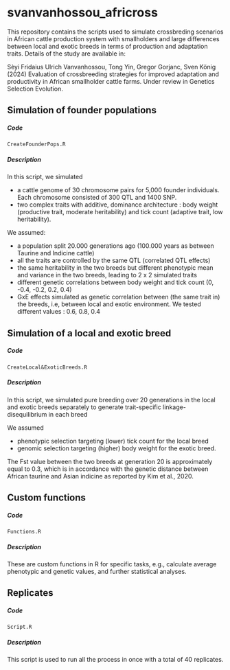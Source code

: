 # svanvanhossou_africross

This repository contains the scripts used to simulate crossbreding scenarios in
African cattle production system with smallholders and large differences between
local and exotic breeds in terms of production and adaptation traits. Details of
the study are available in:

  Sèyi Fridaius Ulrich Vanvanhossou, Tong Yin, Gregor Gorjanc, Sven König (2024)
  Evaluation of crossbreeding strategies for improved adaptation and productivity
  in African smallholder cattle farms.
  Under review in Genetics Selection Evolution.

## Simulation of founder populations
  
##### Code
    CreateFounderPops.R

##### Description 
In this script, we simulated 
- a cattle genome of 30 chromosome pairs for 5,000 founder individuals. Each chromosome consisted of 300 QTL and 1400 SNP.
- two complex traits with additive, dominance architecture : body weight (productive trait, moderate heritability) and tick count (adaptive trait, low heritability).

We assumed: 
- a population split 20.000 generations ago (100.000 years as between Taurine and Indicine cattle)
- all the traits are controlled by the same QTL (correlated QTL effects)
- the same heritability in the two breeds but different phenotypic mean and variance in the two breeds, leading to 2 x 2 simulated traits
- different genetic correlations between body weight and  tick count (0, -0.4, -0.2, 0.2, 0.4) 
- GxE effects simulated as genetic correlation between (the same trait in) the breeds, i.e, between local and exotic environment. We tested different values : 0.6, 0.8, 0.4

## Simulation of a local and exotic breed 

##### Code
    CreateLocal&ExoticBreeds.R

##### Description 
In this script, we simulated pure breeding over 20 generations in the local and exotic breeds separately to generate trait-specific linkage-disequilibrium in each breed

We assumed 
- phenotypic selection targeting (lower) tick count for the local breed
- genomic selection targeting (higher) body weight for the exotic breed.

The Fst value between the two breeds at generation 20 is approximately equal to 0.3, which is in accordance with the genetic distance between African taurine and Asian indicine as reported by Kim et al., 2020.

## Custom functions

##### Code
    Functions.R

##### Description

These are custom functions in R for specific tasks, e.g., calculate average phenotypic and genetic values, and further statistical analyses.
  
## Replicates

##### Code
    Script.R

##### Description

This script is used to run all the process in once with a total of 40 replicates.
